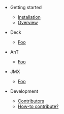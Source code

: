 
* Getting started

  * [Installation](install.md)
  * [Overview](overview.md)

* Deck

  * [Foo](name/foo.md)

* AnT

  * [Foo](name/foo.md)
  
* JMX

  * [Foo](name/foo.md)

* Development

  * [Contributors](authors.md)
  * [How-to contribute?](contribute.md)
  